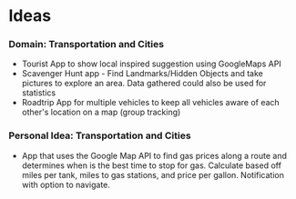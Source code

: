 # Ideas

### Domain: Transportation and Cities

* Tourist App to show local inspired suggestion using GoogleMaps API
* Scavenger Hunt app - Find Landmarks/Hidden Objects and take pictures to explore an area. Data gathered could also be used for statistics
* Roadtrip App for multiple vehicles to keep all vehicles aware of each other's location on a map \(group tracking\)

### Personal Idea: Transportation and Cities

* App that uses the Google Map API to find gas prices along a route and determines when is the best time to stop for gas. Calculate based off miles per tank, miles to gas stations, and price per gallon. Notification with option to navigate.

